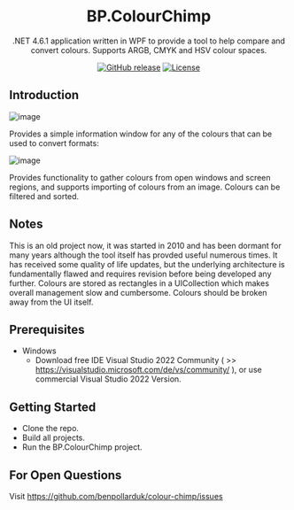 <div align="center">

# BP.ColourChimp

.NET 4.6.1 application written in WPF to provide a tool to help compare and convert colours. Supports ARGB, CMYK and HSV colour spaces.

[![GitHub release](https://img.shields.io/github/release/benpollarduk/colour-chimp.svg)](https://github.com/benpollarduk/colour-chimp/releases)
[![License](https://img.shields.io/github/license/benpollarduk/colour-chimp.svg)](https://opensource.org/licenses/MIT)

</div>

## Introduction 
![image](https://user-images.githubusercontent.com/129943363/230964979-3f6590a9-3b8e-4241-b57e-0b8480750f02.png)

Provides a simple information window for any of the colours that can be used to convert formats:

![image](https://user-images.githubusercontent.com/129943363/230965244-60db7d3c-c951-429e-829c-370f47d06928.png)

Provides functionality to gather colours from open windows and screen regions, and supports importing of colours from an image. Colours can be filtered and sorted.

## Notes
This is an old project now, it was started in 2010 and has been dormant for many years although the tool itself has provded useful numerous times. It has received some quality of life updates, but the underlying architecture is fundamentally flawed and requires revision before being developed any further. Colours are stored as rectangles in a UICollection which makes overall management slow and cumbersome. Colours should be broken away from the UI itself.

## Prerequisites
 * Windows
   * Download free IDE Visual Studio 2022 Community ( >> https://visualstudio.microsoft.com/de/vs/community/ ), or use commercial Visual Studio 2022 Version.

## Getting Started
 * Clone the repo.
 * Build all projects.
 * Run the BP.ColourChimp project.

## For Open Questions
Visit https://github.com/benpollarduk/colour-chimp/issues
